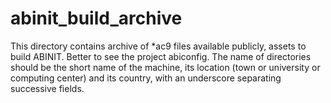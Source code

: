 # abinit_build_archive
This directory contains archive of *ac9 files available publicly, assets to build ABINIT. Better to see the project abiconfig.
The name of directories should be the short name of the machine, its location (town or university or computing center) 
and its country, with an underscore separating successive fields.

